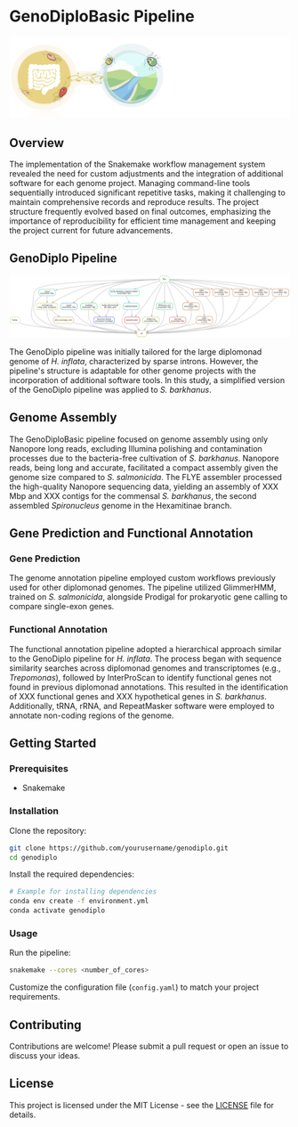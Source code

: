 # GenoDiploBasic Pipeline

![GenoDiplo Logo](images/logo.png "GenoDiplo Logo")

## Overview

The implementation of the Snakemake workflow management system revealed the need for custom adjustments and the integration of additional software for each genome project. Managing command-line tools sequentially introduced significant repetitive tasks, making it challenging to maintain comprehensive records and reproduce results. The project structure frequently evolved based on final outcomes, emphasizing the importance of reproducibility for efficient time management and keeping the project current for future advancements.

## GenoDiplo Pipeline

![GenoDiplo Pipeline](images/dag.png "GenoDiplo Pipeline")

The GenoDiplo pipeline was initially tailored for the large diplomonad genome of *H. inflata*, characterized by sparse introns. However, the pipeline's structure is adaptable for other genome projects with the incorporation of additional software tools. In this study, a simplified version of the GenoDiplo pipeline was applied to *S. barkhanus*.

## Genome Assembly

The GenoDiploBasic pipeline focused on genome assembly using only Nanopore long reads, excluding Illumina polishing and contamination processes due to the bacteria-free cultivation of *S. barkhanus*. Nanopore reads, being long and accurate, facilitated a compact assembly given the genome size compared to *S. salmonicida*. The FLYE assembler processed the high-quality Nanopore sequencing data, yielding an assembly of XXX Mbp and XXX contigs for the commensal *S. barkhanus*, the second assembled *Spironucleus* genome in the Hexamitinae branch.

## Gene Prediction and Functional Annotation

### Gene Prediction

The genome annotation pipeline employed custom workflows previously used for other diplomonad genomes. The pipeline utilized GlimmerHMM, trained on *S. salmonicida*, alongside Prodigal for prokaryotic gene calling to compare single-exon genes.

### Functional Annotation

The functional annotation pipeline adopted a hierarchical approach similar to the GenoDiplo pipeline for *H. inflata*. The process began with sequence similarity searches across diplomonad genomes and transcriptomes (e.g., *Trepomonas*), followed by InterProScan to identify functional genes not found in previous diplomonad annotations. This resulted in the identification of XXX functional genes and XXX hypothetical genes in *S. barkhanus*. Additionally, tRNA, rRNA, and RepeatMasker software were employed to annotate non-coding regions of the genome.

## Getting Started

### Prerequisites

- Snakemake

### Installation

Clone the repository:

```bash
git clone https://github.com/yourusername/genodiplo.git
cd genodiplo
```

Install the required dependencies:

```bash
# Example for installing dependencies
conda env create -f environment.yml
conda activate genodiplo
```

### Usage

Run the pipeline:

```bash
snakemake --cores <number_of_cores>
```

Customize the configuration file (`config.yaml`) to match your project requirements.

## Contributing

Contributions are welcome! Please submit a pull request or open an issue to discuss your ideas.

## License

This project is licensed under the MIT License - see the [LICENSE](LICENSE) file for details.
